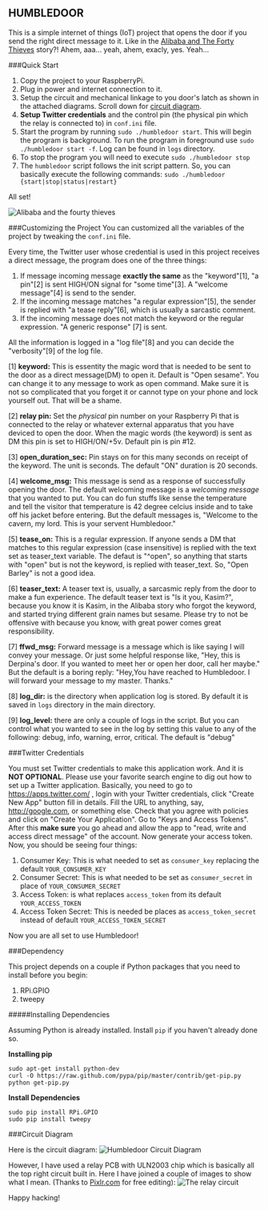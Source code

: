 HUMBLEDOOR
----------

This is a simple internet of things (IoT) project that opens the door if you send the right direct message to it. Like in the [Alibaba and The Forty Thieves](http://www.gutenberg.org/files/37679/37679-h/37679-h.htm) story?! Ahem, aaa... yeah, ahem, exacly, yes. Yeah...

###Quick Start

1. Copy the project to your RaspberryPi.
2. Plug in power and internet connection to it.
3. Setup the circuit and mechanical linkage to you door's latch as shown in the attached diagrams. Scroll down for [circuit diagram](#circuit-diagram).
4. **Setup Twitter credentials** and the control pin (the physical pin which the relay is connected to) in `conf.ini` file.
5. Start the program by running `sudo ./humbledoor start`. This will begin the program is background. To run the program in foreground use `sudo ./humbledoor start -f`. Log can be found in `logs` directory.
6. To stop the program you will need to execute `sudo ./humbledoor stop`
7. The `humbledoor` script follows the init script pattern. So, you can basically execute the following commands: `sudo ./humbledoor {start|stop|status|restart}`

All set!

![Alibaba and the fourty thieves](http://i.imgur.com/1tpIohz.jpg)

###Customizing the Project
You can customized all the variables of the project by tweaking the `conf.ini` file.

Every time, the Twitter user whose credential is used in this project receives a direct message, the program does one of the three things:

1. If message incoming message **exactly the same** as the "keyword"[1], "a pin"[2] is sent HIGH/ON signal for "some time"[3]. A "welcome message"[4] is send to the sender.
2. If the incoming message matches "a regular expression"[5], the sender is replied with "a tease reply"[6], which is usually a sarcastic comment.
3. If the incoming message does not match the keyword or the regular expression. "A generic response" [7] is sent.

All the information is logged in a "log file"[8] and you can decide the "verbosity"[9] of the log file.


[1] **keyword:** This is essentity the magic word that is needed to be sent to the door as a direct message(DM) to open it. Default is "Open sesame". You can change it to any message to work as open command. Make sure it is not so complicated that you forget it or cannot type on your phone and lock yourself out. That will be a shame.

[2] **relay pin:** Set the _physical_ pin number on your Raspberry Pi that is connected to the relay or whatever external apparatus that you have deviced to open the door. When the magic words (the keyword) is sent as DM this pin is set to HIGH/ON/+5v. Default pin is pin #12.

[3] **open_duration_sec:** Pin stays on for this many seconds on receipt of the keyword. The unit is seconds. The default "ON" duration is 20 seconds.

[4] **welcome_msg:** This message is send as a response of successfully opening the door. The default welcoming message is a _welcoming message_ that you wanted to put. You can do fun stuffs like sense the temperature and tell the visitor that temperature is 42 degree celcius inside and to take off his jacket before entering. But the default messages is, "Welcome to the cavern, my lord. This is your servent Humbledoor."

[5] **tease_on:** This is a regular expression. If anyone sends a DM that matches to this regular expression (case insensitive) is replied with the text set as teaser_text variable. The defaut is "^open", so anything that starts with "open" but is not the keyword, is replied with teaser_text. So, "Open Barley" is not a good idea.

[6] **teaser_text:** A teaser text is, usually, a sarcasmic reply from the door to make a fun experience. The default teaser text is "Is it you, Kasim?", because you know it is Kasim, in the Alibaba story who forgot the keyword, and started trying different grain names but sesame. Please try to not be offensive with because you know, with great power comes great responsibility.

[7] **ffwd_msg:** Forward message is a message which is like saying I will convey your message. Or just some helpful response like, "Hey, this is Derpina's door. If you wanted to meet her or open her door, call her maybe." But the default is a boring reply: "Hey,You have reached to Humbledoor. I will forward your message to my master. Thanks."

[8] **log_dir:** is the directory when application log is stored. By default it is saved in `logs` directory in the main directory.

[9] **log_level:** there are only a couple of logs in the script. But you can control what you wanted to see in the log by setting this value to any of the following: debug, info, warning, error, critical. The default is "debug"

###Twitter Credentials

You must set Twitter credentials to make this application work. And it is **NOT OPTIONAL**. Please use your favorite search engine to dig out how to set up a Twitter application. Basically, you need to go to https://apps.twitter.com/ , login with your Twitter credentials, click "Create New App" button fill in details. Fill the URL to anything, say, http://google.com, or something else. Check that you agree with policies and click on "Create Your Application". Go to "Keys and Access Tokens". After this **make sure** you go ahead and allow the app to "read, write and access direct message" of the account. Now generate your access token. Now, you should be seeing four things:

1. Consumer Key: This is what needed to set as `consumer_key` replacing the default `YOUR_CONSUMER_KEY`
2. Consumer Secret: This is what needed to be set as `consumer_secret` in place of  `YOUR_CONSUMER_SECRET`
3. Access Token: is what replaces `access_token` from its default `YOUR_ACCESS_TOKEN`
4. Access Token Secret: This is needed be places as `access_token_secret` instead of default `YOUR_ACCESS_TOKEN_SECRET`


Now you are all set to use Humbledoor!

###Dependency

This project depends on a couple if Python packages that you need to install before you begin:

1. RPi.GPIO
2. tweepy

#####Installing Dependencies

Assuming Python is already installed. Install `pip` if you haven't already done so.

**Installing pip**

    sudo apt-get install python-dev
    curl -O https://raw.github.com/pypa/pip/master/contrib/get-pip.py
    python get-pip.py

**Install Dependencies**

    sudo pip install RPi.GPIO
    sudo pip install tweepy

###Circuit Diagram

Here is the circuit diagram:
![Humbledoor Circuit Diagram](https://cdn.rawgit.com/naishe/humbledoor/master/humbledoor_bb.svg)

However, I have used a relay PCB with ULN2003 chip which is basically all the top right circuit built in. Here I have joined a couple of images to show what I mean. (Thanks to [Pixlr.com](http://pixlr.com) for free editing):
![The relay circuit](http://i.imgur.com/k6XJmnH.png)

Happy hacking!
